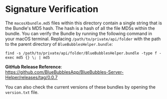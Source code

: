 # Signature Verification

The `macosXbundle.md5` files within this directory contain a single string that is the Bundle's MD5 hash. The hash is a hash of all the file MD5s within the bundle. You can verify the Bundle by running the following command in your macOS terminal. Replacing `/path/to/private/api/folder` with the path to the parent directory of `BlueBubblesHelper.bundle`:

`find -s /path/to/private/api/folder/BlueBubblesHelper.bundle -type f -exec md5 {} \; | md5`

**GitHub Release Reference**: https://github.com/BlueBubblesApp/BlueBubbles-Server-Helper/releases/tag/0.0.7

You can also check the current versions of these bundles by opening the `version.txt` file.
